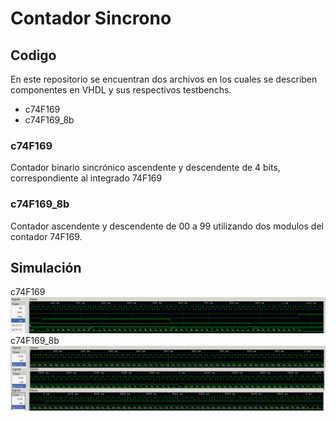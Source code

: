 # Contador Sincrono

## Codigo
En este repositorio se encuentran dos archivos en los cuales se describen componentes en VHDL y sus respectivos testbenchs.
- c74F169
- c74F169_8b

### c74F169
Contador binario sincrónico ascendente y descendente de 4 bits, correspondiente al integrado 74F169

### c74F169_8b
Contador ascendente y descendente de 00 a 99 utilizando dos modulos del contador 74F169.

## Simulación
c74F169
![c74F169](https://raw.githubusercontent.com/JonathanDNdc/Contador-Sincrono/master/74F164.png)
c74F169_8b
![c74F169_8b](https://raw.githubusercontent.com/JonathanDNdc/Contador-Sincrono/master/contador0a99.png)
